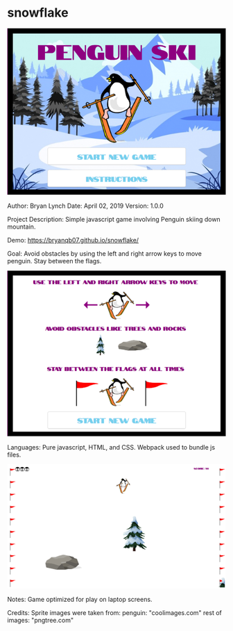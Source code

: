 # snowflake

<img src="images/title.png" />

Author: Bryan Lynch
Date: April 02, 2019
Version: 1.0.0

Project Description: Simple javascript game involving Penguin skiing down mountain.

Demo: https://bryanqb07.github.io/snowflake/

Goal: Avoid obstacles by using the left and right arrow keys to move penguin. Stay between
the flags.

<img src="images/instructions.png" />

Languages: Pure javascript, HTML, and CSS. Webpack used to bundle js files.

<img src="images/gameplay.png" />

Notes: Game optimized for play on laptop screens. 

Credits: Sprite images were taken from:
	 penguin: "coolimages.com"
	 rest of images: "pngtree.com"
	 
